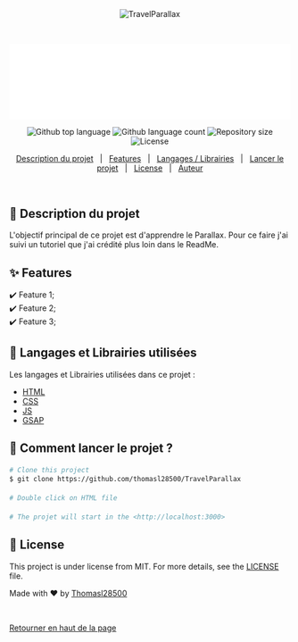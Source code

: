 <div align="center" id="top"> 
  <img src="./.github/app.gif" alt="TravelParallax" />

  &#xa0;

  <!-- <a href="https://TravelParallax.netlify.app">Demo</a> -->
</div>

<img src="img/logo.png" alt="logo" align="center">

<p align="center">
  <img alt="Github top language" src="https://img.shields.io/github/languages/top/thomasl28500/TravelParallax?color=56BEB8">

  <img alt="Github language count" src="https://img.shields.io/github/languages/count/thomasl28500/TravelParallax?color=56BEB8">

  <img alt="Repository size" src="https://img.shields.io/github/repo-size/thomasl28500/TravelParallax?color=56BEB8">

  <img alt="License" src="https://img.shields.io/github/license/thomasl28500/TravelParallax?color=56BEB8">

  <!-- <img alt="Github issues" src="https://img.shields.io/github/issues/thomasl28500/TravelParallax?color=56BEB8" /> -->

  <!-- <img alt="Github forks" src="https://img.shields.io/github/forks/thomasl28500/TravelParallax?color=56BEB8" /> -->

  <!-- <img alt="Github stars" src="https://img.shields.io/github/stars/thomasl28500/TravelParallax?color=56BEB8" /> -->
</p>

<!-- Status -->

<!-- <h4 align="center"> 
	🚧  TravelParallax 🚀 Under construction...  🚧
</h4> 

<hr> -->

<p align="center">
  <a href="#dart-Description-du-projet">Description du projet</a> &#xa0; | &#xa0; 
  <a href="#sparkles-features">Features</a> &#xa0; | &#xa0;
  <a href="#rocket-technologies">Langages / Librairies</a> &#xa0; | &#xa0;
  <a href="#checkered_flag-starting">Lancer le projet</a> &#xa0; | &#xa0;
  <a href="#memo-license">License</a> &#xa0; | &#xa0;
  <a href="https://github.com/thomasl28500" target="_blank">Auteur</a>
</p>

<br>

## :dart: Description du projet ##

L'objectif principal de ce projet est d'apprendre le Parallax. Pour ce faire j'ai suivi un tutoriel que j'ai crédité plus loin dans le ReadMe.

## :sparkles: Features ##

:heavy_check_mark: Feature 1;\
:heavy_check_mark: Feature 2;\
:heavy_check_mark: Feature 3;

## :rocket: Langages et Librairies utilisées ##

Les langages et Librairies utilisées dans ce projet :

- [HTML](https://developer.mozilla.org/fr/docs/Web/HTML)
- [CSS](https://developer.mozilla.org/fr/docs/Web/CSS)
- [JS](https://developer.mozilla.org/fr/docs/Web/JavaScript)
- [GSAP](https://gsap.com/)

## :checkered_flag: Comment lancer le projet ? ##

```bash
# Clone this project
$ git clone https://github.com/thomasl28500/TravelParallax

# Double click on HTML file

# The projet will start in the <http://localhost:3000>
```

## :memo: License ##

This project is under license from MIT. For more details, see the [LICENSE](LICENSE.md) file.


Made with :heart: by <a href="https://github.com/thomasl28500" target="_blank">Thomasl28500</a>

&#xa0;

<a href="#top">Retourner en haut de la page</a>

